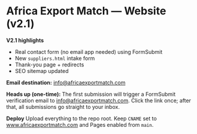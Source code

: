 # Africa Export Match — Website (v2.1)

**V2.1 highlights**
- Real contact form (no email app needed) using FormSubmit
- New `suppliers.html` intake form
- Thank-you page + redirects
- SEO sitemap updated

**Email destination:** info@africaexportmatch.com

**Heads up (one-time):** The first submission will trigger a FormSubmit verification email to info@africaexportmatch.com. Click the link once; after that, all submissions go straight to your inbox.

**Deploy**
Upload everything to the repo root. Keep `CNAME` set to www.africaexportmatch.com and Pages enabled from `main`.

